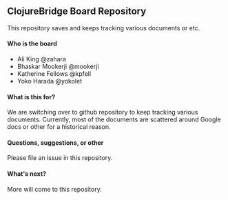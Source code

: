 ## ClojureBridge Board Repository

This repository saves and keeps tracking various documents or etc.

#### Who is the board

- Ali King @zahara
- Bhaskar Mookerji @mookerji
- Katherine Fellows @kpfell
- Yoko Harada @yokolet

#### What is this for?

We are switching over to github repository to keep tracking various
documents. Currently, most of the documents are scattered around
Google docs or other for a historical reason.


#### Questions, suggestions, or other

Please file an issue in this repository.



#### What's next?

More will come to this repository.





